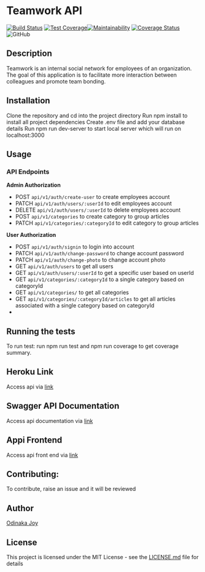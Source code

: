 # Teamwork API
[![Build Status](https://travis-ci.org/odinaka-joy/api_teamwork.svg?branch=develop)](https://travis-ci.org/odinaka-joy/api_teamwork)  [![Test Coverage](https://api.codeclimate.com/v1/badges/3ad294e357d57915c818/test_coverage)](https://codeclimate.com/github/odinaka-joy/api_teamwork/test_coverage)[![Maintainability](https://api.codeclimate.com/v1/badges/3ad294e357d57915c818/maintainability)](https://codeclimate.com/github/odinaka-joy/api_teamwork/maintainability)  [![Coverage Status](https://coveralls.io/repos/github/odinaka-joy/api_teamwork/badge.svg?branch=develop)](https://coveralls.io/github/odinaka-joy/api_teamwork?branch=develop) ![GitHub](https://img.shields.io/github/license/odinaka-joy/api_teamwork?style=flat-square)

## Description
Teamwork is an internal social network for employees of an organization. The goal of this application is to facilitate more interaction between colleagues and promote team bonding.

## Installation
Clone the repository and cd into the project directory
Run npm install to install all project dependencies
Create .env file and add your database details
Run npm run dev-server to start local server which will run on localhost:3000

## Usage
### API Endpoints
**Admin Authorization**
- POST `api/v1/auth/create-user` to create employees account
- PATCH `api/v1/auth/users/:userId` to edit employees account
- DELETE `api/v1/auth/users/:userId` to delete employees account
- POST `api/v1/categories` to create category to group articles
- PATCH `api/v1/categories/:categoryId` to edit category to group articles

**User Authorization**
- POST `api/v1/auth/signin` to login into account
- PATCH `api/v1/auth/change-password` to change account password
- PATCH `api/v1/auth/change-photo` to change account photo
- GET `api/v1/auth/users` to get all users
- GET `api/v1/auth/users/:userId` to get a specific user based on userId
- GET `api/v1/categories/:categoryId` to a single category based on categoryId
- GET `api/v1/categories/` to get all categories
- GET `api/v1/categories/:categoryId/articles` to get all articles associated with a single category based on categoryId
- 


## Running the tests
To run test:
run npm run test and npm run coverage to get coverage summary.

## Heroku Link
Access api via [link](https://odinaka-joy.github.io/my-portfolio/)

## Swagger API Documentation
Access api documentation via [link](https://odinaka-joy.github.io/my-portfolio/)

## Appi Frontend
Access api front end via [link](https://odinaka-joy.github.io/my-portfolio/)

## Contributing: 
To contribute, raise an issue and it will be reviewed

## Author
[Odinaka Joy](https://odinaka-joy.github.io/my-portfolio/)

## License
This project is licensed under the MIT License - see the [LICENSE.md](https://github.com/odinaka-joy/api_teamwork/blob/develop/LICENSE) file for details
